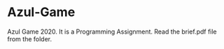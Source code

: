 # Azul-Game
Azul Game 2020. It is a Programming Assignment. Read the brief.pdf file from the folder.
